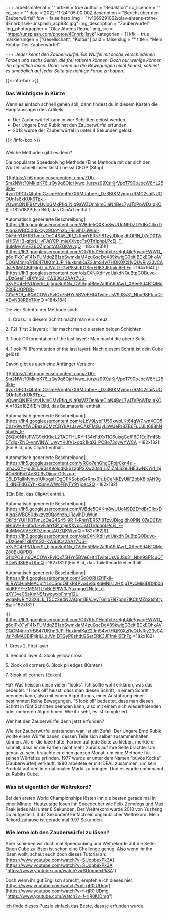 +++
arbeitsmaterial = ""
artikel = true
author = "Redaktion"
cc_licence = ""
cc_src = ""
date = 2022-11-24T05:00:00Z
description = "Bericht über den Zauberwürfel"
fdw = false
hero_img = "/v1669291062/olav-ahrens-rotne-4Ennrbj1svk-unsplash_acp93c.jpg"
img_description = "Zauberwürfel"
img_photographer = "Olav Ahrens Røtne"
img_src = "https://unsplash.com/photos/4Ennrbj1svk"
kategorien = []
kfk = true
markierungen = ["Gesellschaft", "Kultur"]
paid = false
slug = ""
title = "Mein Hobby: Der Zauberwürfel"

+++
_Jeder kennt den Zauberwürfel. Ein Würfel mit sechs verschiedenen Farben und sechs Seiten, die frei rotieren können. Doch nur wenige können ihn eigentlich lösen. Denn, wenn du die Bewegungen nicht kennst, scheint es unmöglich auf jeder Seite die richtige Farbe zu haben._

{{< info-box >}} <h3>Das Wichtigste in Kürze</h3>

<p>Wenn es einfach schnell gehen soll, dann findest du in diesem Kasten die Hauptaussagen des Artikels:</p>

<ul>

<li>Der Zauberwürfel kann in vier Schritten gelöst werden.</li>

<li>Der Ungare Ernó Rubik hat den Zauberwürfel erfunden.</li>

<li>2018 wurde der Zauberwürfel in unter 4 Sekunden gelöst.</li>

</ul> {{< /info-box >}}

###   
Welche Methoden gibt es denn?

Die populärste Speedsolving Methode (Eine Methode mit der sich der Würfel schnell lösen lässt.) heisst CFOP (Sifop).

  
![](https://lh6.googleusercontent.com/ZUb-Sm2NWtT0MkIqK76_zQy9q6OjdHvwq_iurzvz99XslKjrVpoT790bJbcW6YL253ke-4yc7DPCtxQtofmIGzsmHVnpPx7XRMJqbnHi_Dz3BfKMymgxrRMC2sqiNUCQUn1a6xKUk6Tpx_-vQwmQN1F9sYvUvloGMxRfiq_Niq9aWZOnhkmCiaN4BeL7yJToPpWDaIqKOA =182x182)![Ein Bild, das ClipArt enthält.

Automatisch generierte Beschreibung](https://lh5.googleusercontent.com/iVBde5QXKm8wUUoN9DZDYdBrCIlxxDAlgq3WBC50dxkzyz9QoYhzb_IRcylhDuWun-OkFdrYUH1lBTvnLcOeG4S45_9R_1kRhnYER57i8TzyJDlogldhOPlN_07eD01VreHI6VHB-qforLHvFJeYCP_mjeXXvpcTsOTn1phpLPcEj_F-4uMMyViVEZ6OZmoctAOZQKWvqQ =183x183)![](https://lh3.googleusercontent.com/CT7KhJ1HohfxtezetgbQkPgyagEWWO_g6oIPkX1yF41xFUMdqZB1zbSwmklaM4zuGscDoX89kwigG3eitiBDkEQhkAVDQGM4nrp7rB847UKfm3JPilHuxkmIKaZ2JmS4w7HQK0Xzi1yQUvRjy23vCAJslPdMACBIPijIrjLLdJVnIDTGyP8shdtGSerERK3JFfmki6EhFg =164x164)![](https://lh3.googleusercontent.com/olz0XNjXdHydUakdNQuBtpGOBuvo-UDz6eeF1xIIXfnG2-KW93Cs2AAz7U6-hXyPC4FPVUper9i_bjhqc8uANx_OVISq59Me2a9hA9JAwT_XAeeSd4B1QMdZ80BUQPDB-GI1oPO9_n6QACOWxPvIQx75HYn5BVe6Ht4TwIteUsV9JSs31_Nbn9SF1cuQTADvN38RBpTKmQ =184x184)

Die vier Schritte der Methode sind:

1. Cross: In diesem Schritt macht man ein Kreuz.

2\. F2l (first 2 layers): Hier macht man die ersten beiden Schichten.

3\. 1look Oll (orientation of the last layer): Man macht die obere Seite.

4\. 1look Pll (Permutation of the last layer): Nach diesem Schritt ist dein Cube gelöst!

Davon gibt es auch eine Anfänger Version:

![](https://lh6.googleusercontent.com/ZUb-Sm2NWtT0MkIqK76_zQy9q6OjdHvwq_iurzvz99XslKjrVpoT790bJbcW6YL253ke-4yc7DPCtxQtofmIGzsmHVnpPx7XRMJqbnHi_Dz3BfKMymgxrRMC2sqiNUCQUn1a6xKUk6Tpx_-vQwmQN1F9sYvUvloGMxRfiq_Niq9aWZOnhkmCiaN4BeL7yJToPpWDaIqKOA =182x182)![Ein Bild, das Baumaterial enthält.

Automatisch generierte Beschreibung](https://lh4.googleusercontent.com/eLbV9LypFU59xwbLKt64qW7_wnXCO5Cdzy9wXfWOBez6OMzCBYkAsJswCAkFMGJyLbWJeRr8ZB6FuUJLt688hN5tui0v_5-Z6Qb0NHJFWG9xKKkcL2TADTHURYH34xFdXxTlG6uisgCcfF6D1EqlFmISbDTdig-ZNO-vmVjNW_UwyYKJfVL-oq21kqXj_PCBo73oywYWCA =182x182)![Ein Bild, das ClipArt enthält.

Automatisch generierte Beschreibung](https://lh5.googleusercontent.com/yRCo7ehGhgCPojr0kn4s_-mhJQ3YHjg0ETJ90sK9olddKkSz2gP2Xw20sq_iJZiZaLS2eJHE3wNKYjrI_bj4Od80BdT4eSQi6vOjiuu-G0szuo-C5LDTqlIMvhvo1UkbgsHOgOPKSobeGrRmx9h_bCeNKEyUiiF2bbK8ibAN9g4_dNEFdGZYh-kSmVWWoFByTY9Yjoec2Q =182x182)

![Ein Bild, das ClipArt enthält.

Automatisch generierte Beschreibung](https://lh5.googleusercontent.com/iVBde5QXKm8wUUoN9DZDYdBrCIlxxDAlgq3WBC50dxkzyz9QoYhzb_IRcylhDuWun-OkFdrYUH1lBTvnLcOeG4S45_9R_1kRhnYER57i8TzyJDlogldhOPlN_07eD01VreHI6VHB-qforLHvFJeYCP_mjeXXvpcTsOTn1phpLPcEj_F-4uMMyViVEZ6OZmoctAOZQKWvqQ =182x182)![](https://lh3.googleusercontent.com/olz0XNjXdHydUakdNQuBtpGOBuvo-UDz6eeF1xIIXfnG2-KW93Cs2AAz7U6-hXyPC4FPVUper9i_bjhqc8uANx_OVISq59Me2a9hA9JAwT_XAeeSd4B1QMdZ80BUQPDB-GI1oPO9_n6QACOWxPvIQx75HYn5BVe6Ht4TwIteUsV9JSs31_Nbn9SF1cuQTADvN38RBpTKmQ =182x182)![Ein Bild, das Toilettenartikel enthält.

Automatisch generierte Beschreibung](https://lh4.googleusercontent.com/So8ORHZfIFkii-9LRWcHmMeACptYLsC5qgOihkR4Pvo4v8gKqMNIs12HXIgTAvcMji6DD9b0qpidKFYY-ZMSNTLfxBuEPIW3JYuxmge2NetcLd-qXY3ve06aKmNSfswowxbFmm12L-wqaMwRiY23X4Lk_T5Cz2e4N2AQpnI1EVJyvT6nlb7eI7pnn7lKChMZpStshfry8w =182x182)

![](https://lh3.googleusercontent.com/CT7KhJ1HohfxtezetgbQkPgyagEWWO_g6oIPkX1yF41xFUMdqZB1zbSwmklaM4zuGscDoX89kwigG3eitiBDkEQhkAVDQGM4nrp7rB847UKfm3JPilHuxkmIKaZ2JmS4w7HQK0Xzi1yQUvRjy23vCAJslPdMACBIPijIrjLLdJVnIDTGyP8shdtGSerERK3JFfmki6EhFg =182x182)  
  
1\. Cross 2. First layer

3\. Second layer 4. 3look yellow cross

5\. 2look oll corners 6. 3look pll edges (Kanten)

7\. 3look pll corners (Ecken)

Hä? Was heissen diese vielen ”looks”. Ich sollte wohl erklären, was das bedeutet. ”1 look oll” heisst, dass man diesen Schritt, in einem Schritt beenden kann, also mit einem Algorithmus, einer Ausführung einer bestimmten Reihe Bewegungen. ”5 look oll” bedeutet, dass man diesen Schritt in fünf Schritten beenden kann, also mit einem sich wiederholenden oder mehreren Algorithmen. Wie ihr seht, es ist kompliziert.

Wer hat den Zauberwürfel denn jetzt erfunden?

Wie der Zauberwürfel entstanden war, ist ein Zufall. Der Ungare Ernó Rubik wollte einen Würfel bauen, dessen Teile sich selber zusammenhalten können. Als er die Idee hatte, Farben auf jede Seite zu kleben, merkte er schnell, dass er die Farben nicht mehr zurück auf ihre Seite brachte. Um genau zu sein, brauchte er einen ganzen Monat, um eine Methode für seinen Würfel zu erfinden. 1977 wurde er unter dem Namen “büvös Kocka“ (Zauberwürfel) verkauft. 1980 arbeitete er mit IDEAL zusammen, um sein Produkt auf den internationalen Markt zu bringen. Und es wurde umbenannt zu Rubiks Cube.

### Was ist eigentlich der Weltrekord?

Bei den ersten World Championships lösten ihn die besten gerade mal in einer Minute. Heutzutage lösen ihn Speedcuber wie Felix Zemdegs und Max Paak jedes Mal unter 8 Sekunden. Der Weltrekord wurde 2018 von Yusheng Du aufgestellt. 3.47 Sekunden! Einfach ein unglaublicher Weltrekord. Mein Rekord zuhause ist gerade mal 9.97 Sekunden.

### Wie lerne ich den Zauberwürfel zu lösen?

Aber schieben wir doch mal Speedcubing und Weltrekorde auf die Seite. Einen Cube zu lösen ist schon eine Challenge genug. Also wenn ihr ihn lösen wollt, schaut euch doch dieses Tutorial an: [https://www.youtube.com/watch?v=SUopbexPk3A](https://www.youtube.com/watch?v=SUopbexPk3A "https://www.youtube.com/watch?v=SUopbexPk3A")

Doch wenn ihr gut Englisch sprecht, empfehle ich dieses hier: [https://www.youtube.com/watch?v=f-rjR0lUDmg](https://www.youtube.com/watch?v=f-rjR0lUDmg "https://www.youtube.com/watch?v=f-rjR0lUDmg") 

Ich finde dieses Puzzle einfach das Beste, dass je erfunden wurde.